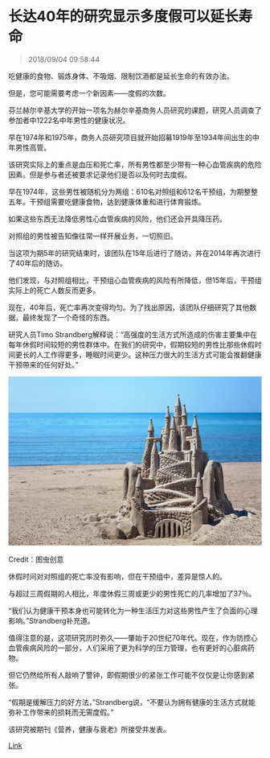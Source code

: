 # 长达40年的研究显示多度假可以延长寿命

> 2018/09/04 09:58:44

吃健康的食物、锻炼身体、不吸烟、限制饮酒都是延长生命的有效办法。

但是，您可能需要考虑一个新因素——度假的次数。

芬兰赫尔辛基大学的开始一项名为赫尔辛基商务人员研究的课题，研究人员调查了参加者中1222名中年男性的健康状况。

早在1974年和1975年，商务人员研究项目就开始招募1919年至1934年间出生的中年男性高管。

该研究实际上的重点是血压和死亡率，所有男性都至少带有一种心血管疾病的危险因素。但是参与者还被要求记录他们是否以及何时去度假。

早在1974年，这些男性被随机分为两组：610名对照组和612名干预组，为期整整五年。干预组需要吃健康食物，达到健康体重和进行体育锻炼。

如果这些东西无法降低男性心血管疾病的风险，他们还会开具降压药。

对照组的男性被告知像往常一样开展业务，一切照旧。

当这项为期5年的研究结束时，该团队在15年后进行了随访，并在2014年再次进行了40年后的随访。

他们发现，与对照组相比，干预组心血管疾病的风险有所降低，但15年后，干预组实际上的死亡人数反而更多。

现在，40年后，死亡率再次变得均匀。为了找出原因，该团队仔细研究了其他数据，最终发现了一个奇怪的东西。

研究人员Timo Strandberg解释说：“高强度的生活方式所造成的伤害主要集中在每年休假时间较短的男性群体中。在我们的研究中，假期较短的男性比那些休假时间更长的人工作得更多，睡眠时间更少。这种压力很大的生活方式可能会推翻健康干预带来的任何好处。”

![20180904-095844-0001](/assets/images/20180904-095844-0001.jpg)

Credit：图虫创意

休假时间对对照组的死亡率没有影响，但在干预组中，差异是惊人的。

与超过三周假期的人相比，年度休假三周或更少的男性死亡的几率增加了37％。

“我们认为健康干预本身也可能转化为一种生活压力对这些男性产生了负面的心理影响。”Strandberg补充道。

值得注意的是，这项研究历时弥久——肇始于20世纪70年代。现在，作为防控心血管疾病风险的一部分，人们采用了更为科学的压力管理，也有更好的心脏病药物。

但它仍然给所有人敲响了警钟，即假期很少的紧张工作可能不仅仅是让你感到紧张。

“假期是缓解压力的好方法，”Strandberg说，“不要认为拥有健康的生活方式就能弥补工作带来的损耗而无需度假。”

该研究被期刊《营养，健康与衰老》所接受并发表。

[Link](http://jandan.net/2018/09/04/prolonging-life.html)

